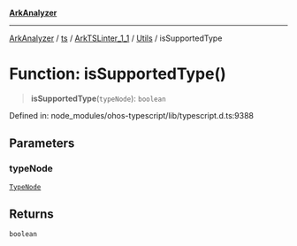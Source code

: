 [**ArkAnalyzer**](../../../../../../../../README.md)

***

[ArkAnalyzer](../../../../../../../../globals.md) / [ts](../../../../../README.md) / [ArkTSLinter\_1\_1](../../../README.md) / [Utils](../README.md) / isSupportedType

# Function: isSupportedType()

> **isSupportedType**(`typeNode`): `boolean`

Defined in: node\_modules/ohos-typescript/lib/typescript.d.ts:9388

## Parameters

### typeNode

[`TypeNode`](../../../../../interfaces/TypeNode.md)

## Returns

`boolean`
